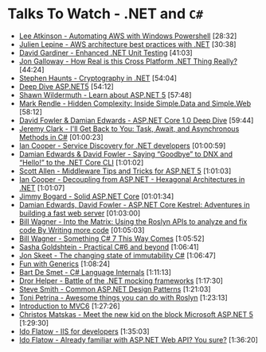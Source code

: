 # Talks To Watch - .NET and `C#`

- [Lee Atkinson - Automating AWS with Windows Powershell](https://www.youtube.com/watch?v=4eoWSCozuxc) [28:32]
- [Julien Lepine - AWS architecture best practices with .NET](https://www.youtube.com/watch?v=evBQ4EXMtOM) [30:38]
- [David Gardiner - Enhanced .NET Unit Testing](https://www.youtube.com/watch?v=cG_lfj8oRGs) [41:03]
- [Jon Galloway - How Real is this Cross Platform .NET Thing Really?](https://vimeo.com/180292575) [44:24]
- [Stephen Haunts - Cryptography in .NET](https://vimeo.com/160707812) [54:04]
- [Deep Dive ASP.NET5](https://channel9.msdn.com/Events/DXPortugal/Microsoft-WebCamp-2015/ASP05?WT.mc_id=DX_MVP4025064) [54:12]
- [Shawn Wildermuth - Learn about ASP.NET 5](https://www.youtube.com/watch?v=EghnSvJ8h68) [57:48]
- [Mark Rendle - Hidden Complexity: Inside Simple.Data and Simple.Web](https://vimeo.com/52670823) [58:12]
- [David Fowler & Damian Edwards - ASP.NET Core 1.0 Deep Dive](https://vimeo.com/171995866) [59:44]
- [Jeremy Clark - I'll Get Back to You: Task, Await, and Asynchronous Methods in C#](https://vimeo.com/157300741) [01:00:23]
- [Ian Cooper - Service Discovery for .NET developers](https://vimeo.com/155652026) [01:00:59]
- [Damian Edwards & David Fowler - Saying “Goodbye” to DNX and “Hello!” to the .NET Core CLI](https://vimeo.com/153212604)  [1:01:02]
- [Scott Allen - Middleware Tips and Tricks for ASP.NET 5](https://vimeo.com/153749266)  [1:01:03]
- [Ian Cooper - Decoupling from ASP.NET - Hexagonal Architectures in .NET](https://vimeo.com/113621145)  [1:01:07]
- [Jimmy Bogard - Solid ASP.NET Core](https://vimeo.com/180160537) [01:01:34]
- [Damian Edwards, David Fowler - ASP.NET Core Kestrel: Adventures in building a fast web server](https://vimeo.com/172009499) [01:03:00]
- [Bill Wagner - Into the Matrix: Using the Roslyn APIs to analyze and fix code By Writing more code](https://vimeo.com/157297154) [01:05:03]
- [Bill Wagner - Something C# 7 This Way Comes](https://vimeo.com/154708153) [1:05:52]
- [Sasha Goldshtein - Practical C#6 and beyond](https://www.youtube.com/watch?v=trvHicdm_sY) [1:06:41]
- [Jon Skeet - The changing state of immutability C#](https://vimeo.com/153745433)  [1:06:47]
- [Fun with Generics](https://vimeo.com/154564491)  [1:08:24]
- [Bart De Smet - C# Language Internals](https://vimeo.com/155107766)  [1:11:13]
- [Dror Helper - Battle of the .NET mocking frameworks](https://www.youtube.com/watch?v=pi-VxFoRRpw) [1:17:30]
- [Steve Smith - Common ASP.NET Design Patterns](https://www.youtube.com/watch?v=MovvIW_thUs) [1:21:03]
- [Toni Petrina - Awesome things you can do with Roslyn](https://www.youtube.com/watch?v=vTEIgJFUhqY) [1:23:13]
- [Introduction to MVC6](https://www.youtube.com/watch?v=2yAkadTx_UI) [1:27:26]
- [Christos Matskas - Meet the new kid on the block Microsoft ASP.NET 5](https://www.youtube.com/watch?v=p85Z26vudAI) [1:29:30]
- [Ido Flatow - IIS for developers](https://www.youtube.com/watch?v=jg7-WOgdHIY) [1:35:03]
- [Ido Flatow - Already familiar with ASP.NET Web API? You sure?](https://www.youtube.com/watch?v=pYBCoytWGHo) [1:36:20]
